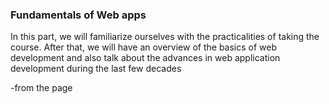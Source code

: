 ### Fundamentals of Web apps

In this part, we will familiarize ourselves with the practicalities of taking the course. 
After that, we will have an overview of the basics of web development and also talk about the advances in web application development during the last few decades

-from the page